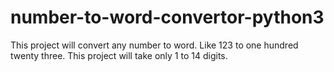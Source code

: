 # number-to-word-convertor-python3
This project will convert any number to word. Like 123 to one hundred twenty three. This project will take only 1 to 14 digits.
